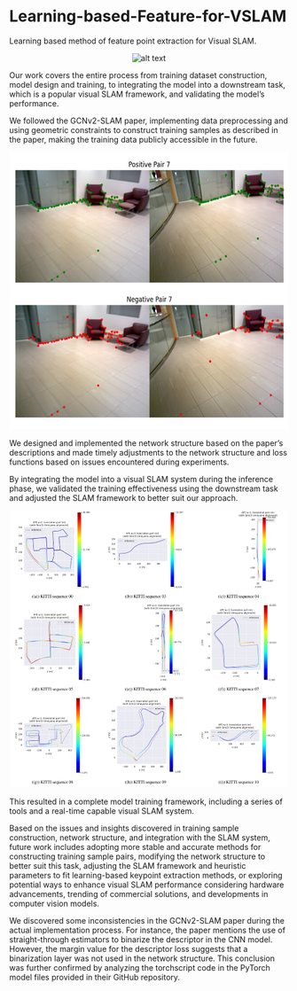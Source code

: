 # Learning-based-Feature-for-VSLAM
Learning based method of feature point extraction for Visual SLAM.

<p align="center">
  <img src="assets/Animation1.gif" alt="alt text" width="800" height="400">
</p>

Our work covers the entire process from training dataset construction, model design and training, to integrating the model into a downstream task, which is a popular visual SLAM framework, and validating the model’s performance.

 We followed the GCNv2-SLAM paper, implementing data preprocessing and using geometric constraints to construct training samples as described in the paper, making the training data publicly accessible in the future. 
 
<p align="center">
  <img src="assets/data.png" alt="alt text" width="800" height="500">
</p>

 We designed and implemented the network structure based on the paper’s descriptions and made timely adjustments to the network structure and loss functions based on issues encountered during experiments. 
 
 By integrating the model into a visual SLAM system during the inference phase, we validated the training effectiveness using the downstream task and adjusted the SLAM framework to better suit our approach. 

 <p align="center">
  <img src="assets/results.png" alt="alt text" width="800" height="500">
</p>
 
 This resulted in a complete model training framework, including a series of tools and a real-time capable visual SLAM system. 
 
 Based on the issues and insights discovered in training sample construction, network structure, and integration with the SLAM system, future work includes adopting more stable and accurate methods for constructing training sample pairs, modifying the network structure to better suit this task, adjusting the SLAM framework and heuristic parameters to fit learning-based keypoint extraction methods, or exploring potential ways to enhance visual SLAM performance considering hardware advancements, trending of commercial solutions, and developments in computer vision models.

We discovered some inconsistencies in the GCNv2-SLAM paper during the actual implementation process. For instance, the paper mentions the use of straight-through estimators to binarize the descriptor in the CNN model. However, the margin value for the descriptor loss suggests that a binarization layer was not used in the network structure. This conclusion was further confirmed by analyzing the torchscript code in the PyTorch
 model files provided in their GitHub repository.